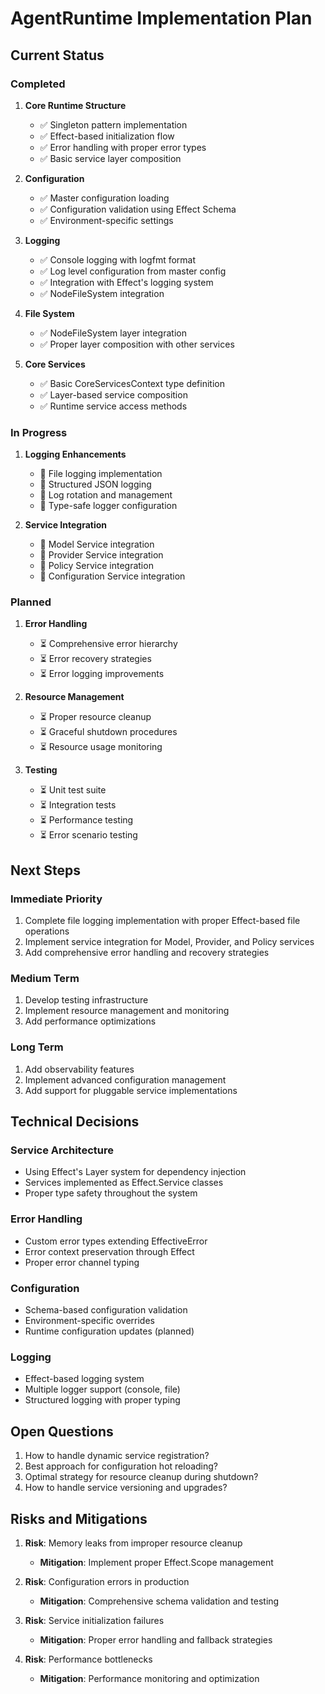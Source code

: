 # AgentRuntime Implementation Plan

## Current Status

### Completed
1. **Core Runtime Structure**
   - ✅ Singleton pattern implementation
   - ✅ Effect-based initialization flow
   - ✅ Error handling with proper error types
   - ✅ Basic service layer composition

2. **Configuration**
   - ✅ Master configuration loading
   - ✅ Configuration validation using Effect Schema
   - ✅ Environment-specific settings

3. **Logging**
   - ✅ Console logging with logfmt format
   - ✅ Log level configuration from master config
   - ✅ Integration with Effect's logging system
   - ✅ NodeFileSystem integration

4. **File System**
   - ✅ NodeFileSystem layer integration
   - ✅ Proper layer composition with other services

5. **Core Services**
   - ✅ Basic CoreServicesContext type definition
   - ✅ Layer-based service composition
   - ✅ Runtime service access methods

### In Progress
1. **Logging Enhancements**
   - 🔄 File logging implementation
   - 🔄 Structured JSON logging
   - 🔄 Log rotation and management
   - 🔄 Type-safe logger configuration

2. **Service Integration**
   - 🔄 Model Service integration
   - 🔄 Provider Service integration
   - 🔄 Policy Service integration
   - 🔄 Configuration Service integration

### Planned
1. **Error Handling**
   - ⏳ Comprehensive error hierarchy
   - ⏳ Error recovery strategies
   - ⏳ Error logging improvements

2. **Resource Management**
   - ⏳ Proper resource cleanup
   - ⏳ Graceful shutdown procedures
   - ⏳ Resource usage monitoring

3. **Testing**
   - ⏳ Unit test suite
   - ⏳ Integration tests
   - ⏳ Performance testing
   - ⏳ Error scenario testing

## Next Steps

### Immediate Priority
1. Complete file logging implementation with proper Effect-based file operations
2. Implement service integration for Model, Provider, and Policy services
3. Add comprehensive error handling and recovery strategies

### Medium Term
1. Develop testing infrastructure
2. Implement resource management and monitoring
3. Add performance optimizations

### Long Term
1. Add observability features
2. Implement advanced configuration management
3. Add support for pluggable service implementations

## Technical Decisions

### Service Architecture
- Using Effect's Layer system for dependency injection
- Services implemented as Effect.Service classes
- Proper type safety throughout the system

### Error Handling
- Custom error types extending EffectiveError
- Error context preservation through Effect
- Proper error channel typing

### Configuration
- Schema-based configuration validation
- Environment-specific overrides
- Runtime configuration updates (planned)

### Logging
- Effect-based logging system
- Multiple logger support (console, file)
- Structured logging with proper typing

## Open Questions
1. How to handle dynamic service registration?
2. Best approach for configuration hot reloading?
3. Optimal strategy for resource cleanup during shutdown?
4. How to handle service versioning and upgrades?

## Risks and Mitigations
1. **Risk**: Memory leaks from improper resource cleanup
   - **Mitigation**: Implement proper Effect.Scope management

2. **Risk**: Configuration errors in production
   - **Mitigation**: Comprehensive schema validation and testing

3. **Risk**: Service initialization failures
   - **Mitigation**: Proper error handling and fallback strategies

4. **Risk**: Performance bottlenecks
   - **Mitigation**: Performance monitoring and optimization
